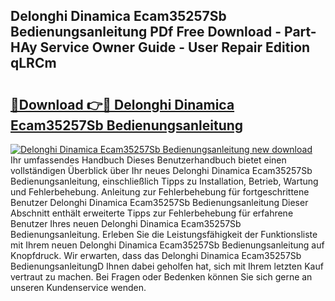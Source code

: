 ## Delonghi Dinamica Ecam35257Sb Bedienungsanleitung PDf Free Download - Part-HAy Service Owner Guide - User Repair Edition qLRCm

# <h2><a href="http://df61nxa.blite.top/?on=Delonghi+Dinamica+Ecam35257Sb+Bedienungsanleitung">🔗Download 👉🔴 Delonghi Dinamica Ecam35257Sb Bedienungsanleitung</a></h2>

[![Delonghi Dinamica Ecam35257Sb Bedienungsanleitung new download](https://i.imgur.com/lujVjoI.png)](http://df61nxa.blite.top/?on=Delonghi+Dinamica+Ecam35257Sb+Bedienungsanleitung)
Ihr umfassendes Handbuch Dieses Benutzerhandbuch bietet einen vollständigen Überblick über Ihr neues Delonghi Dinamica Ecam35257Sb Bedienungsanleitung, einschließlich Tipps zu Installation, Betrieb, Wartung und Fehlerbehebung. Anleitung zur Fehlerbehebung für fortgeschrittene Benutzer Delonghi Dinamica Ecam35257Sb Bedienungsanleitung Dieser Abschnitt enthält erweiterte Tipps zur Fehlerbehebung für erfahrene Benutzer Ihres neuen Delonghi Dinamica Ecam35257Sb Bedienungsanleitung. Erleben Sie die Leistungsfähigkeit der Funktionsliste mit Ihrem neuen Delonghi Dinamica Ecam35257Sb Bedienungsanleitung auf Knopfdruck. Wir erwarten, dass das Delonghi Dinamica Ecam35257Sb BedienungsanleitungD Ihnen dabei geholfen hat, sich mit Ihrem letzten Kauf vertraut zu machen. Bei Fragen oder Bedenken können Sie sich gerne an unseren Kundenservice wenden.
